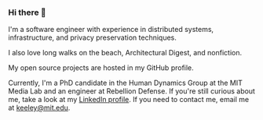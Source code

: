 ### Hi there 👋

I'm a software engineer with experience in distributed systems, infrastructure, and privacy preservation techniques.

I also love long walks on the beach, Architectural Digest, and nonfiction.

My open source projects are hosted in my GitHub profile.

Currently, I'm a PhD candidate in the Human Dynamics Group at the MIT Media Lab and an engineer at Rebellion Defense. If you're still curious about me, take a look at my [LinkedIn profile](https://www.linkedin.com/in/keeleyerhardt/). If you need to contact me, email me at keeley@mit.edu.
